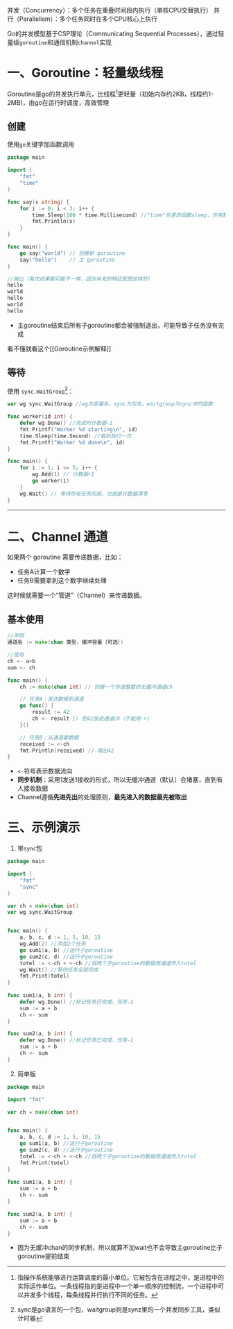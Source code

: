 并发（Concurrency）：多个任务在重叠时间段内执行（单核CPU交替执行）
并行（Parallelism）：多个任务同时在多个CPU核心上执行

Go的并发模型基于CSP理论（Communicating Sequential Processes），通过轻量级`goroutine`和通信机制`channel`实现
# 一、Goroutine：轻量级线程
Goroutine是go的并发执行单元，比线程[^1]更轻量（初始内存约2KB，线程约1-2MB)，由go在运行时调度，高效管理
## 创建
使用`go`关键字加函数调用
```go
package main

import (
    "fmt"
    "time"
)

func say(s string) {
    for i := 0; i < 3; i++ {
        time.Sleep(100 * time.Millisecond) //"time"包里的函数sleep，作用暂停100*毫秒(0.1秒)
        fmt.Println(s)
    }
}

func main() {
    go say("world") // 创建新 goroutine
    say("hello")    // 主 goroutine
}

//输出（每次结果都可能不一样，因为并发的特征就是这样的）
hello
world
hello
world
hello
```
* 主goroutine结束后所有子goroutine都会被强制退出，可能导致子任务没有完成

看不懂就看这个[[Goroutine示例解释]]
## 等待
使用 `sync.WaitGroup`[^2]：
```go
var wg sync.WaitGroup //wg为变量名，sync为包名，waitgroup为sync中的函数

func worker(id int) {
    defer wg.Done() //完成时计数器-1
    fmt.Printf("Worker %d starting\n", id)
    time.Sleep(time.Second) //每秒执行一次
    fmt.Printf("Worker %d done\n", id)
}

func main() {
    for i := 1; i <= 5; i++ {
        wg.Add(1) // 计数器+1
        go worker(i)
    }
    wg.Wait() // 等待所有任务完成，也就是计数器清零
}
```
***
# 二、Channel 通道
如果两个 goroutine 需要传递数据，比如：
- 任务A计算一个数字
- 任务B需要拿到这个数字继续处理

这时候就需要一个“管道”（Channel）来传递数据。
## 基本使用
```go
//声明
通道名 := make(chan 类型，缓冲容量（可选）)

//使用
ch <- a+b
sum <- ch
```

```go
func main() {
    ch := make(chan int) // 创建一个传递整数的无缓冲通道ch

    // 任务A：发送数据到通道
    go func() {
        result := 42
        ch <- result // 把42放进通道ch（不能用->）
    }()

    // 任务B：从通道拿数据
    received := <-ch
    fmt.Println(received) // 输出42
}
```
* `<-`符号表示数据流向
* **同步机制**：采用1发送1接收的形式，所以无缓冲通道（默认）会堵塞，直到有人接收数据
* Channel遵循**先进先出**的处理原则，**最先进入的数据最先被取出**
# 三、示例演示
1. 带`sync`包
```go
package main

import (
    "fmt"
    "sync"
)

var ch = make(chan int)
var wg sync.WaitGroup


func main() {
    a, b, c, d := 1, 5, 10, 15
    wg.Add(2) //添加2个任务
    go sum1(a, b) //运行子goroutine
    go sum2(c, d) //运行子goroutine
    totel := <-ch + <-ch //将两个子goroutine的数据用通道传入totel
    wg.Wait() //等待任务全部完成
    fmt.Print(totel)
}
  
func sum1(a, b int) {
    defer wg.Done() //标记任务已完成，任务-1
    sum := a + b
    ch <- sum
}

func sum2(a, b int) {
    defer wg.Done() //标记任务已完成，任务-1
    sum := a + b
    ch <- sum
}
```
2. 简单版
```go
package main

import "fmt"

var ch = make(chan int)


func main() {
    a, b, c, d := 1, 5, 10, 15
    go sum1(a, b) //运行子goroutine
    go sum2(c, d) //运行子goroutine
    totel := <-ch + <-ch //将两个子goroutine的数据用通道传入totel
    fmt.Print(totel)
}
  
func sum1(a, b int) {
    sum := a + b
    ch <- sum
}

func sum2(a, b int) {
    sum := a + b
    ch <- sum
}
```
* 因为无缓冲chan的同步机制，所以就算不加wait也不会导致主goroutine比子goroutine提前结束

[^1]: 指操作系统能够进行运算调度的最小单位。它被包含在进程之中，是进程中的实际运作单位。一条线程指的是进程中一个单一顺序的控制流，一个进程中可以并发多个线程，每条线程并行执行不同的任务。

[^2]: sync是go语言的一个包，waitgroup则是synz里的一个并发同步工具，类似计时器
